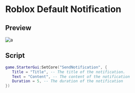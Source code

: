 # Roblox Default Notification
## Preview
![a](https://github.com/Eazvy/UILibs/blob/main/Notifications/Default/e30833b2a9398ad6fa1fd50ade42f3725e0e7115.png?raw=true)

## Script
```lua
game.StarterGui:SetCore("SendNotification", {
   Title = "Title", -- The title of the notification.
   Text = "Content", -- The content of the notification
   Duration = 5, -- The duration of the notification
})
```
